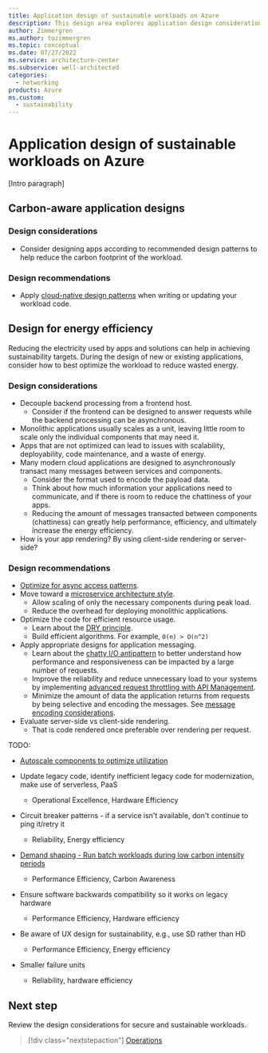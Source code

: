 ```yaml
---
title: Application design of sustainable workloads on Azure
description: This design area explores application design considerations for sustainable workloads on Azure.
author: Zimmergren
ms.author: tozimmergren
ms.topic: conceptual
ms.date: 07/27/2022
ms.service: architecture-center
ms.subservice: well-architected
categories: 
  - networking
products: Azure
ms.custom:
  - sustainability
---
```


# Application design of sustainable workloads on Azure

[Intro paragraph]

## Carbon-aware application designs

### Design considerations

- Consider designing apps according to recommended design patterns to help reduce the carbon footprint of the workload.

### Design recommendations

- Apply [cloud-native design patterns](/azure/architecture/patterns/) when writing or updating your workload code.

## Design for energy efficiency

Reducing the electricity used by apps and solutions can help in achieving sustainability targets. During the design of new or existing applications, consider how to best optimize the workload to reduce wasted energy.

### Design considerations

- Decouple backend processing from a frontend host.
  - Consider if the frontend can be designed to answer requests while the backend processing can be asynchronous.
- Monolithic applications usually scales as a unit, leaving little room to scale only the individual components that may need it.
- Apps that are not optimized can lead to issues with scalability, deployability, code maintenance, and a waste of energy.
- Many modern cloud applications are designed to asynchronously transact many messages between services and components.
  - Consider the format used to encode the payload data.
  - Think about how much information your applications need to communicate, and if there is room to reduce the chattiness of your apps.
  - Reducing the amount of messages transacted between components (chattiness) can greatly help performance, efficiency, and ultimately increase the energy efficiency.
- How is your app rendering? By using client-side rendering or server-side?

### Design recommendations

- [Optimize for async access patterns](/azure/architecture/patterns/async-request-reply).
- Move toward a [microservice architecture style](/azure/architecture/guide/architecture-styles/microservices).
  - Allow scaling of only the necessary components during peak load.
  - Reduce the overhead for deploying monolithic applications.
- Optimize the code for efficient resource usage.
  - Learn about the [DRY principle](/archive/msdn-magazine/2019/june/patterns-and-practices-super-dry-development-for-asp-net-core).
  - Build efficient algorithms. For example, ```O(n) > O(n^2)```
- Apply appropriate designs for application messaging.
  - Learn about the [chatty I/O antipattern](/azure/architecture/antipatterns/chatty-io/) to better understand how performance and responsiveness can be impacted by a large number of requests.
  - Improve the reliability and reduce unnecessary load to your systems by implementing [advanced request throttling with API Management](/azure/api-management/api-management-sample-flexible-throttling).
  - Minimize the amount of data the application returns from requests by being selective and encoding the messages. See [message encoding considerations](/azure/architecture/best-practices/message-encode).
- Evaluate server-side vs client-side rendering.
  - That is code rendered once preferable over rendering per request.

TODO:

- [Autoscale components to optimize utilization](/azure/architecture/best-practices/auto-scaling)
- Update legacy code, identify inefficient legacy code for modernization, make use of serverless, PaaS
  - Operational Excellence, Hardware Efficiency
- Circuit breaker patterns - if a service isn't available, don't continue to ping it/retry it
  - Reliability, Energy efficiency
- [Demand shaping - Run batch workloads during low carbon intensity periods](/azure/architecture/data-guide/big-data/batch-processing)
  - Performance Efficiency, Carbon Awareness
- Ensure software backwards compatibility so it works on legacy hardware
  - Performance Efficiency, Hardware efficiency
- Be aware of UX design for sustainability, e.g.,  use SD rather than HD
  - Performance Efficiency, Energy efficiency

- Smaller failure units
  - Reliability, hardware efficiency

## Next step

Review the design considerations for secure and sustainable workloads.

> [!div class="nextstepaction"]
> [Operations](sustainability-security.md)